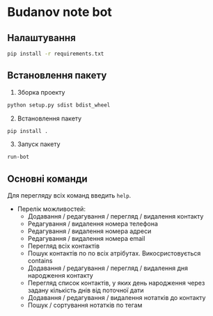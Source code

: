 # Budanov note bot

## Налаштування
```sh
pip install -r requirements.txt
```

## Встановлення пакету
1. Зборка проекту
```sh
python setup.py sdist bdist_wheel
```
2. Встановлення пакету
```sh
pip install .
```
3. Запуск пакету
```sh
run-bot
```

## Основні команди
Для перегляду всіх команд введить `help`.
* Перелік можливостей:
  * Додавання / редагування / перегляд / видалення контакту
  * Редагування / видалення номера телефона
  * Редагування / видалення номера адреси
  * Редагування / видалення номера email
  * Перегляд всіх контактів
  * Пошук контактів по по всіх атрібутах. Викосристовується contains
  * Додавання / редагування / перегляд / видалення дня народження контакту
  * Перегляд список контактів, у яких день народження через задану кількість днів від поточної дати
  * Додавання / редагування / видалення нотатків до контакту
  * Пошук / сортування нотатків по тегам    
